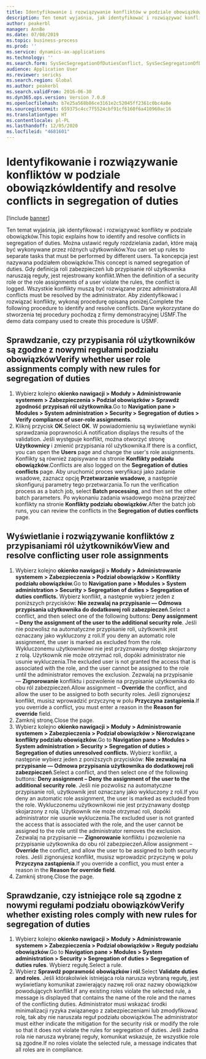 ```yaml
---
title: Identyfikowanie i rozwiązywanie konfliktów w podziale obowiązków
description: Ten temat wyjaśnia, jak identyfikować i rozwiązywać konflikty w podziale obowiązków.
author: peakerbl
manager: AnnBe
ms.date: 07/08/2019
ms.topic: business-process
ms.prod: ''
ms.service: dynamics-ax-applications
ms.technology: ''
ms.search.form: SysSecSegregationOfDutiesConflict, SysSecSegregationOfDutiesRule
audience: Application User
ms.reviewer: sericks
ms.search.region: Global
ms.author: peakerbl
ms.search.validFrom: 2016-06-30
ms.dyn365.ops.version: Version 7.0.0
ms.openlocfilehash: b7e25a568b86ce3161e2c52045ff2361c0bc4a0e
ms.sourcegitcommit: 659375c4cc7f5524cbf91cf6160f6a410960ac16
ms.translationtype: HT
ms.contentlocale: pl-PL
ms.lasthandoff: 12/05/2020
ms.locfileid: "4681601"
---
```

# <a name="identify-and-resolve-conflicts-in-segregation-of-duties"></a><span data-ttu-id="1fec5-103">Identyfikowanie i rozwiązywanie konfliktów w podziale obowiązków</span><span class="sxs-lookup"><span data-stu-id="1fec5-103">Identify and resolve conflicts in segregation of duties</span></span>

[!include [banner](../../includes/banner.md)]

<span data-ttu-id="1fec5-104">Ten temat wyjaśnia, jak identyfikować i rozwiązywać konflikty w podziale obowiązków.</span><span class="sxs-lookup"><span data-stu-id="1fec5-104">This topic explains how to identify and resolve conflicts in segregation of duties.</span></span> <span data-ttu-id="1fec5-105">Można ustawić reguły rozdzielania zadań, które mają być wykonywane przez różnych użytkowników.</span><span class="sxs-lookup"><span data-stu-id="1fec5-105">You can set up rules to separate tasks that must be performed by different users.</span></span> <span data-ttu-id="1fec5-106">Ta koncepcja jest nazywana podziałem obowiązków.</span><span class="sxs-lookup"><span data-stu-id="1fec5-106">This concept is named segregation of duties.</span></span> <span data-ttu-id="1fec5-107">Gdy definicja roli zabezpieczeń lub przypisanie ról użytkownika naruszają reguły, jest rejestrowany konflikt.</span><span class="sxs-lookup"><span data-stu-id="1fec5-107">When the definition of a security role or the role assignments of a user violate the rules, the conflict is logged.</span></span> <span data-ttu-id="1fec5-108">Wszystkie konflikty muszą być rozwiązane przez administratora.</span><span class="sxs-lookup"><span data-stu-id="1fec5-108">All conflicts must be resolved by the administrator.</span></span> <span data-ttu-id="1fec5-109">Aby zidentyfikować i rozwiązać konflikty, wykonaj procedurę opisaną poniżej.</span><span class="sxs-lookup"><span data-stu-id="1fec5-109">Complete the following procedure to identify and resolve conflicts.</span></span> <span data-ttu-id="1fec5-110">Dane wykorzystane do stworzenia tej procedury pochodzą z firmy demonstracyjnej USMF.</span><span class="sxs-lookup"><span data-stu-id="1fec5-110">The demo data company used to create this procedure is USMF.</span></span>


## <a name="verify-whether-user-role-assignments-comply-with-new-rules-for-segregation-of-duties"></a><span data-ttu-id="1fec5-111">Sprawdzanie, czy przypisania ról użytkowników są zgodne z nowymi regułami podziału obowiązków</span><span class="sxs-lookup"><span data-stu-id="1fec5-111">Verify whether user role assignments comply with new rules for segregation of duties</span></span>
1. <span data-ttu-id="1fec5-112">Wybierz kolejno **okienko nawigacji > Moduły > Administrowanie systemem > Zabezpieczenia > Podział obowiązków > Sprawdź zgodność przypisań ról użytkownika**.</span><span class="sxs-lookup"><span data-stu-id="1fec5-112">Go to **Navigation pane > Modules > System administration > Security > Segregation of duties > Verify compliance of user-role assignments**.</span></span>
2. <span data-ttu-id="1fec5-113">Kliknij przycisk **OK**.</span><span class="sxs-lookup"><span data-stu-id="1fec5-113">Select **OK**.</span></span> <span data-ttu-id="1fec5-114">W powiadomieniu są wyświetlane wyniki sprawdzania poprawności.</span><span class="sxs-lookup"><span data-stu-id="1fec5-114">A notification displays the results of the validation.</span></span> <span data-ttu-id="1fec5-115">Jeśli występuje konflikt, można otworzyć stronę **Użytkownicy** i zmienić przypisania ról użytkownika.</span><span class="sxs-lookup"><span data-stu-id="1fec5-115">If there is a conflict, you can open the **Users** page and change the user's role assignments.</span></span> <span data-ttu-id="1fec5-116">Konflikty są również zapisywane na stronie **Konflikty podziału obowiązków**.</span><span class="sxs-lookup"><span data-stu-id="1fec5-116">Conflicts are also logged on the **Segregation of duties conflicts** page.</span></span> <span data-ttu-id="1fec5-117">Aby uruchomić proces weryfikacji jako zadanie wsadowe, zaznacz opcję **Przetwarzanie wsadowe**, a następnie skonfiguruj parametry tego przetwarzania.</span><span class="sxs-lookup"><span data-stu-id="1fec5-117">To run the verification process as a batch job, select **Batch processing**, and then set the other batch parameters.</span></span> <span data-ttu-id="1fec5-118">Po wykonaniu zadania wsadowego można przejrzeć konflikty na stronie **Konflikty podziału obowiązków**.</span><span class="sxs-lookup"><span data-stu-id="1fec5-118">After the batch job runs, you can review the conflicts in the **Segregation of duties conflicts** page.</span></span>  

## <a name="view-and-resolve-conflicting-user-role-assignments"></a><span data-ttu-id="1fec5-119">Wyświetlanie i rozwiązywanie konfliktów z przypisaniami ról użytkowników</span><span class="sxs-lookup"><span data-stu-id="1fec5-119">View and resolve conflicting user role assignments</span></span>
1. <span data-ttu-id="1fec5-120">Wybierz kolejno **okienko nawigacji > Moduły > Administrowanie systemem > Zabezpieczenia > Podział obowiązków > Konflikty podziału obowiązków.**</span><span class="sxs-lookup"><span data-stu-id="1fec5-120">Go to **Navigation pane > Modules > System administration > Security > Segregation of duties > Segregation of duties conflicts.**</span></span> <span data-ttu-id="1fec5-121">Wybierz konflikt, a następnie wybierz jeden z poniższych przycisków: **Nie zezwalaj na przypisanie — Odmowa przypisania użytkownika do dodatkowej roli zabezpieczeń**.</span><span class="sxs-lookup"><span data-stu-id="1fec5-121">Select a conflict, and then select one of the following buttons: **Deny assignment – Deny the assignment of the user to the additional security role**.</span></span> <span data-ttu-id="1fec5-122">Jeśli nie pozwolisz na automatyczne przypisanie roli, użytkownik jest oznaczany jako wykluczony z roli.</span><span class="sxs-lookup"><span data-stu-id="1fec5-122">If you deny an automatic role assignment, the user is marked as excluded from the role.</span></span> <span data-ttu-id="1fec5-123">Wykluczonemu użytkownikowi nie jest przyznawany dostęp skojarzony z rolą. Użytkownik nie może otrzymać roli, dopóki administrator nie usunie wykluczenia.</span><span class="sxs-lookup"><span data-stu-id="1fec5-123">The excluded user is not granted the access that is associated with the role, and the user cannot be assigned to the role until the administrator removes the exclusion.</span></span> <span data-ttu-id="1fec5-124">Zezwalaj na przypisanie — **Zignorowanie** konfliktu i pozwolenie na przypisanie użytkownika do obu ról zabezpieczeń.</span><span class="sxs-lookup"><span data-stu-id="1fec5-124">Allow assignment – **Override** the conflict, and allow the user to be assigned to both security roles.</span></span> <span data-ttu-id="1fec5-125">Jeśli zignorujesz konflikt, musisz wprowadzić przyczynę w polu **Przyczyna zastąpienia**.</span><span class="sxs-lookup"><span data-stu-id="1fec5-125">If you override a conflict, you must enter a reason in the **Reason for override** field.</span></span>  
2. <span data-ttu-id="1fec5-126">Zamknij stronę.</span><span class="sxs-lookup"><span data-stu-id="1fec5-126">Close the page.</span></span>
3. <span data-ttu-id="1fec5-127">Wybierz kolejno **okienko nawigacji > Moduły > Administrowanie systemem > Zabezpieczenia > Podział obowiązków > Nierozwiązane konflikty podziału obowiązków.**</span><span class="sxs-lookup"><span data-stu-id="1fec5-127">Go to **Navigation pane > Modules > System administration > Security > Segregation of duties > Segregation of duties unresolved conflicts.**</span></span> <span data-ttu-id="1fec5-128">Wybierz konflikt, a następnie wybierz jeden z poniższych przycisków: **Nie zezwalaj na przypisanie — Odmowa przypisania użytkownika do dodatkowej roli zabezpieczeń**.</span><span class="sxs-lookup"><span data-stu-id="1fec5-128">Select a conflict, and then select one of the following buttons: **Deny assignment – Deny the assignment of the user to the additional security role**.</span></span> <span data-ttu-id="1fec5-129">Jeśli nie pozwolisz na automatyczne przypisanie roli, użytkownik jest oznaczany jako wykluczony z roli.</span><span class="sxs-lookup"><span data-stu-id="1fec5-129">If you deny an automatic role assignment, the user is marked as excluded from the role.</span></span> <span data-ttu-id="1fec5-130">Wykluczonemu użytkownikowi nie jest przyznawany dostęp skojarzony z rolą. Użytkownik nie może otrzymać roli, dopóki administrator nie usunie wykluczenia.</span><span class="sxs-lookup"><span data-stu-id="1fec5-130">The excluded user is not granted the access that is associated with the role, and the user cannot be assigned to the role until the administrator removes the exclusion.</span></span> <span data-ttu-id="1fec5-131">Zezwalaj na przypisanie — **Zignorowanie** konfliktu i pozwolenie na przypisanie użytkownika do obu ról zabezpieczeń.</span><span class="sxs-lookup"><span data-stu-id="1fec5-131">Allow assignment – **Override** the conflict, and allow the user to be assigned to both security roles.</span></span> <span data-ttu-id="1fec5-132">Jeśli zignorujesz konflikt, musisz wprowadzić przyczynę w polu **Przyczyna zastąpienia**.</span><span class="sxs-lookup"><span data-stu-id="1fec5-132">If you override a conflict, you must enter a reason in the **Reason for override field**.</span></span>    
4. <span data-ttu-id="1fec5-133">Zamknij stronę.</span><span class="sxs-lookup"><span data-stu-id="1fec5-133">Close the page.</span></span>

## <a name="verify-whether-existing-roles-comply-with-new-rules-for-segregation-of-duties"></a><span data-ttu-id="1fec5-134">Sprawdzanie, czy istniejące role są zgodne z nowymi regułami podziału obowiązków</span><span class="sxs-lookup"><span data-stu-id="1fec5-134">Verify whether existing roles comply with new rules for segregation of duties</span></span>
1. <span data-ttu-id="1fec5-135">Wybierz kolejno **okienko nawigacji > Moduły > Administrowanie systemem > Zabezpieczenia > Podział obowiązków > Reguły podziału obowiązków**.</span><span class="sxs-lookup"><span data-stu-id="1fec5-135">Go to **Navigation pane > Modules > System administration > Security > Segregation of duties > Segregation of duties rules**.</span></span> <span data-ttu-id="1fec5-136">Wybierz regułę.</span><span class="sxs-lookup"><span data-stu-id="1fec5-136">Select a rule.</span></span>  
2. <span data-ttu-id="1fec5-137">Wybierz **Sprawdź poprawność obowiązków i ról**.</span><span class="sxs-lookup"><span data-stu-id="1fec5-137">Select **Validate duties and roles**.</span></span> <span data-ttu-id="1fec5-138">Jeśli którakolwiek istniejąca rola narusza wybraną regułę, jest wyświetlany komunikat zawierający nazwę roli oraz nazwy obowiązków powodujących konflikt.</span><span class="sxs-lookup"><span data-stu-id="1fec5-138">If any existing roles violate the selected rule, a message is displayed that contains the name of the role and the names of the conflicting duties.</span></span> <span data-ttu-id="1fec5-139">Administrator musi wskazać środki minimalizacji ryzyka związanego z zabezpieczeniami lub zmodyfikować rolę, tak aby nie naruszała reguł podziału obowiązków.</span><span class="sxs-lookup"><span data-stu-id="1fec5-139">The administrator must either indicate the mitigation for the security risk or modify the role so that it does not violate the rules for segregation of duties.</span></span> <span data-ttu-id="1fec5-140">Jeśli żadna rola nie narusza wybranej reguły, komunikat wskazuje, że wszystkie role są zgodne.</span><span class="sxs-lookup"><span data-stu-id="1fec5-140">If no roles violate the selected rule, a message indicates that all roles are in compliance.</span></span>  

